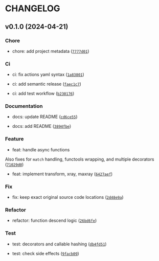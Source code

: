 # CHANGELOG



## v0.1.0 (2024-04-21)

### Chore

* chore: add project metadata ([`7777d01`](https://github.com/blepabyte/maxray/commit/7777d01f1b58ac86501daad0db392c8204181e5b))

### Ci

* ci: fix actions yaml syntax ([`1a83801`](https://github.com/blepabyte/maxray/commit/1a8380120a78988c262b8098d6c5300e21dd99b0))

* ci: add semantic release ([`faec1c7`](https://github.com/blepabyte/maxray/commit/faec1c7ff25b6bdaebbc0630a6d0d2031161177f))

* ci: add test workflow ([`b230176`](https://github.com/blepabyte/maxray/commit/b230176d998643c20d0e5961e12be5d24425b505))

### Documentation

* docs: update README ([`cd6ce55`](https://github.com/blepabyte/maxray/commit/cd6ce55e3d74e92187c3c584f1a1c71d6a0f070f))

* docs: add README ([`3894fbe`](https://github.com/blepabyte/maxray/commit/3894fbe2f9ba39ceaf6ae85e93336ab833b7fa53))

### Feature

* feat: handle async functions

Also fixes for `match` handling, functools wrapping, and multiple decorators ([`71029d0`](https://github.com/blepabyte/maxray/commit/71029d058e1a6fd39f51439c63968ab8563ba56e))

* feat: implement transform, xray, maxray ([`6427aef`](https://github.com/blepabyte/maxray/commit/6427aef210e118944c83dc89556f9a8ba9b72650))

### Fix

* fix: keep exact original source code locations ([`2d48e9a`](https://github.com/blepabyte/maxray/commit/2d48e9ad6786f3b6459e9acbfb5741812d835589))

### Refactor

* refactor: function descend logic ([`26bd6fe`](https://github.com/blepabyte/maxray/commit/26bd6fed9739c4ca3ca2ddb39324429f0b99bbd4))

### Test

* test: decorators and callable hashing ([`db4fd51`](https://github.com/blepabyte/maxray/commit/db4fd51964decf84d786a3efe6ae7a66955a07b8))

* test: check side effects ([`9facb09`](https://github.com/blepabyte/maxray/commit/9facb09a09f9cb57a50ef329ff362076127d012e))
